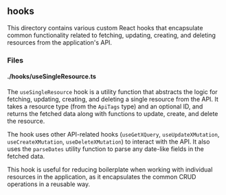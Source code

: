 ## hooks

This directory contains various custom React hooks that encapsulate common functionality related to fetching, updating, creating, and deleting resources from the application's API.

### Files

#### ./hooks/useSingleResource.ts

The `useSingleResource` hook is a utility function that abstracts the logic for fetching, updating, creating, and deleting a single resource from the API. It takes a resource type (from the `ApiTags` type) and an optional ID, and returns the fetched data along with functions to update, create, and delete the resource.

The hook uses other API-related hooks (`useGetXQuery`, `useUpdateXMutation`, `useCreateXMutation`, `useDeleteXMutation`) to interact with the API. It also uses the `parseDates` utility function to parse any date-like fields in the fetched data.

This hook is useful for reducing boilerplate when working with individual resources in the application, as it encapsulates the common CRUD operations in a reusable way.